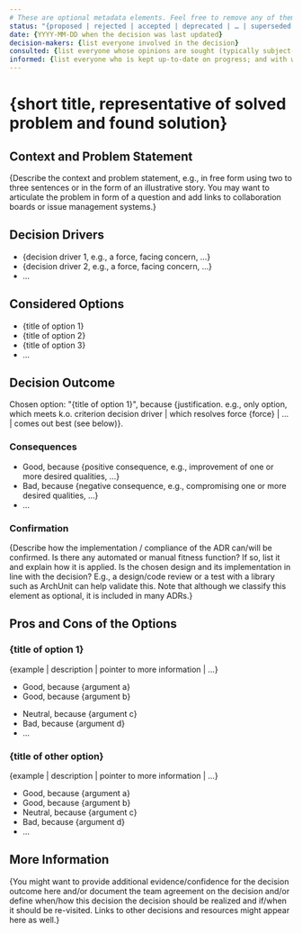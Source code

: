 ```yaml
---
# These are optional metadata elements. Feel free to remove any of them.
status: "{proposed | rejected | accepted | deprecated | … | superseded by ADR-0123"
date: {YYYY-MM-DD when the decision was last updated}
decision-makers: {list everyone involved in the decision}
consulted: {list everyone whose opinions are sought (typically subject-matter experts); and with whom there is a two-way communication}
informed: {list everyone who is kept up-to-date on progress; and with whom there is a one-way communication}
---
```


# {short title, representative of solved problem and found solution}

## Context and Problem Statement

{Describe the context and problem statement, e.g., in free form using two to
three sentences or in the form of an illustrative story. You may want to
articulate the problem in form of a question and add links to collaboration
boards or issue management systems.}

<!-- This is an optional element. Feel free to remove. -->
## Decision Drivers

* {decision driver 1, e.g., a force, facing concern, …}
* {decision driver 2, e.g., a force, facing concern, …}
* … <!-- numbers of drivers can vary -->

## Considered Options

* {title of option 1}
* {title of option 2}
* {title of option 3}
* … <!-- numbers of options can vary -->

## Decision Outcome

Chosen option: "{title of option 1}", because {justification. e.g., only option,
which meets k.o. criterion decision driver | which resolves force {force} | … |
comes out best (see below)}.

<!-- This is an optional element. Feel free to remove. -->
### Consequences

* Good, because {positive consequence, e.g., improvement of one or more desired qualities, …}
* Bad, because {negative consequence, e.g., compromising one or more desired qualities, …}
* … <!-- numbers of consequences can vary -->

<!-- This is an optional element. Feel free to remove. -->
### Confirmation

{Describe how the implementation / compliance of the ADR can/will be confirmed.
Is there any automated or manual fitness function? If so, list it and explain
how it is applied. Is the chosen design and its implementation in line with the
decision? E.g., a design/code review or a test with a library such as ArchUnit
can help validate this. Note that although we classify this element as optional,
it is included in many ADRs.}

<!-- This is an optional element. Feel free to remove. -->
## Pros and Cons of the Options

### {title of option 1}

<!-- This is an optional element. Feel free to remove. -->
{example | description | pointer to more information | …}

* Good, because {argument a}
* Good, because {argument b}
<!-- use "neutral" if the given argument weights neither for good nor bad -->
* Neutral, because {argument c}
* Bad, because {argument d}
* … <!-- numbers of pros and cons can vary -->

### {title of other option}

{example | description | pointer to more information | …}

* Good, because {argument a}
* Good, because {argument b}
* Neutral, because {argument c}
* Bad, because {argument d}
* …

<!-- This is an optional element. Feel free to remove. -->
## More Information

{You might want to provide additional evidence/confidence for the decision
outcome here and/or document the team agreement on the decision and/or define
when/how this decision the decision should be realized and if/when it should be
re-visited. Links to other decisions and resources might appear here as well.}
